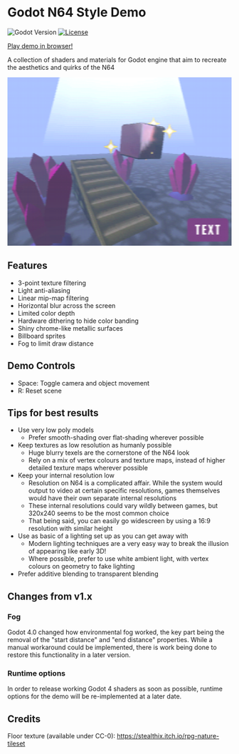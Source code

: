 # Godot N64 Style Demo

![Godot Version](https://img.shields.io/badge/godot-v4.0-blue)
[![License](https://img.shields.io/github/license/MenacingMecha/godot-n64-shader-demo)](https://github.com/MenacingMecha/godot-n64-shader-demo/blob/master/LICENSE)

[Play demo in browser!](https://menacingmecha.itch.io/godot-n64-shader-demo)

A collection of shaders and materials for Godot engine that aim to recreate the aesthetics and quirks of the N64

![Example Screenshot](./readme-assets/screenshot.png)

## Features

- 3-point texture filtering
- Light anti-aliasing
- Linear mip-map filtering
- Horizontal blur across the screen
- Limited color depth
- Hardware dithering to hide color banding
- Shiny chrome-like metallic surfaces
- Billboard sprites
- Fog to limit draw distance

## Demo Controls

- Space: Toggle camera and object movement
- R: Reset scene

## Tips for best results

- Use very low poly models
    - Prefer smooth-shading over flat-shading wherever possible
- Keep textures as low resolution as humanly possible
    - Huge blurry texels are the cornerstone of the N64 look
    - Rely on a mix of vertex colours and texture maps, instead of higher detailed texture maps wherever possible
- Keep your internal resolution low
    - Resolution on N64 is a complicated affair. While the system would output to video at certain specific resolutions, games themselves would have their own separate internal resolutions
    - These internal resolutions could vary wildly between games, but 320x240 seems to be the most common choice
    - That being said, you can easily go widescreen by using a 16:9 resolution with similar height
- Use as basic of a lighting set up as you can get away with
    - Modern lighting techniques are a very easy way to break the illusion of appearing like early 3D!
    - Where possible, prefer to use white ambient light, with vertex colours on geometry to fake lighting
- Prefer additive blending to transparent blending

## Changes from v1.x

### Fog

Godot 4.0 changed how environmental fog worked, the key part being the removal of the "start distance" and "end distance" properties.
While a manual workaround could be implemented, there is work being done to restore this functionality in a later version.

### Runtime options

In order to release working Godot 4 shaders as soon as possible, runtime options for the demo will be re-implemented at a later date.

## Credits

Floor texture (available under CC-0): https://stealthix.itch.io/rpg-nature-tileset
